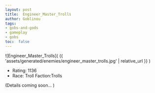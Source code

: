 ```yaml
---
layout: post
title:  Engineer_Master_Trolls
author: Goblinou
tags:
- gobs-and-gods
- gameplay
- gobs
toc:  false
---
```


![Engineer_Master_Trolls]( {{ 'assets/generated/enemies/engineer_master_trolls.jpg' | relative_url }} )
- Rating: 1136
- Race: Troll  Faction:Trolls

(Details coming soon... )
